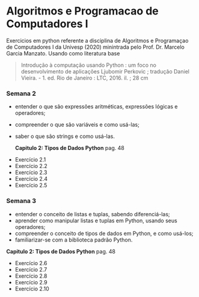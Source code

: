 # Algoritmos e Programacao de Computadores I
Exercicios em python referente a disciplina de Algoritmos e Programaçao de Computadores I da Univesp (2020) minintrada pelo Prof. Dr. Marcelo Garcia Manzato.
Usando como literatura base 

>Introdução à computação usando Python : um foco no desenvolvimento de aplicações
>Ljubomir Perkovic ; tradução Daniel Vieira. - 1. ed. 
>Rio de Janeiro : LTC, 2016. il. ; 28 cm

### Semana 2

  - entender o que são expressões aritméticas, expressões lógicas e operadores;
  - compreender o que são variáveis e como usá-las;
  - saber o que são strings e como usá-las.
  
    **Capitulo 2: Tipos de Dados Python**
    pag. 48 
   * Exercício 2.1
   * Exercício 2.2
   * Exercício 2.3
   * Exercício 2.4
   * Exercício 2.5
   
### Semana 3 

  - entender o conceito de listas e tuplas, sabendo diferenciá-las;
  - aprender como manipular listas e tuplas em Python, usando seus operadores;
  - compreender o conceito de tipos de dados em Python, e como usá-los;
  - familiarizar-se com a biblioteca padrão Python.

   **Capitulo 2: Tipos de Dados Python**
    pag. 48 
   * Exercício 2.6
   * Exercício 2.7
   * Exercício 2.8
   * Exercício 2.9
   * Exercício 2.10


